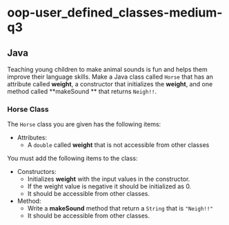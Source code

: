 # oop-user_defined_classes-medium-q3

## Java

Teaching young children to make animal sounds is fun and helps them 
improve their language skills. Make a Java class called `Horse`
that has an attribute called **weight**, a constructor that 
initializes the **weight**, and one method called **makeSound **
that returns `Neigh!!`.



### Horse Class

The `Horse` class you are given has the following items:

- Attributes:
    - A `double` called **weight** that is not accessible from other classes

You must add the following items to the class:

- Constructors:
    - Initializes **weight** with the input values in the constructor.
    - If the weight value is negative it should be initialized as 0.
    - It should be accessible from other classes.
- Method:
    - Write a **makeSound** method that return a `String` that
  is `"Neigh!!"`
    - It should be accessible from other classes.